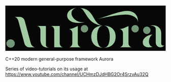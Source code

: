 ![image](https://github.com/SamuelAlonsoDev/Aurora/blob/master/logo1.PNG)

C++20 modern general-purpose framework Aurora

Series of video-tutorials on its usage at https://www.youtube.com/channel/UCHmzDJdHBG2Or4SrzvAu32Q